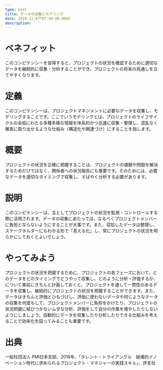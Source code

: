 ```yaml
---
type: post
title: データの収集とモデリング
date: 2019-12-07T07:49:00.000Z
description: ' '
---
```

# ベネフィット

このコンピテンシーを習得すると、プロジェクトの状況を確認するために適切なデータを継続的に収集・分析することができ、プロジェクトの将来の見通しを立てやすくなります。

# 定義

このコンピテンシーは、プロジェクトマネジメントに必要なデータを収集し、モデリングすることです。ここでいうモデリングとは、プロジェクトのライフサイクルの全般にわたる多種多様な情報を体系的かつ迅速に収集・整理し、混乱なく確実に取り出せるような仕組み（構造化や関連づけ）にすることを指します。

# 概要

プロジェクトの状況を正確に把握することは、プロジェクトの課題や問題を解決するためだけではなく、関係者への状況報告にも重要です。そのためには、必要なデータを適切なタイミングで収集し、すばやく分析する必要があります。

# 説明

このコンピテンシーは、主としてプロジェクトの状況を監視・コントロールする際に活用されます。データの収集にあたっては、なるべくプロジェクトメンバーに負担とならないようにすることが大事です。また、収拾したデータは整理し、ステークホルダーにもわかる形で「見える化」し、常にプロジェクトの状況を明らかにしておくとよいでしょう。

# やってみよう

プロジェクトの状況を把握するために、プロジェクトの各フェーズにおいて、どのデータをどのタイミングでどうやって収集し、どのように分析・評価するか、について事前にきちんと計画しておくと、プロジェクトを通して一貫性のあるデータを収集し、継続的にプロジェクトの状況を把握することができます。また、データはきちんと評価とひもづけし、評価に使わないデータや同じようなデータの収集を何度もして、プロジェクトメンバーに負担をかけたり、プロジェクトの状況把握に結びつかないムダな分析、評価をして自分の作業を増やしたりしないようにしましょう。自動的にデータを収集したり分析したりできる仕組みを考えることで効率化を図ってみることも重要です。

# 出典

一般社団法人 PMI日本支部、2018年、「タレント・トライアングル　破壊的イノベーション時代に求められるプロジェクト・マネジャーの実践スキル」、評言社
